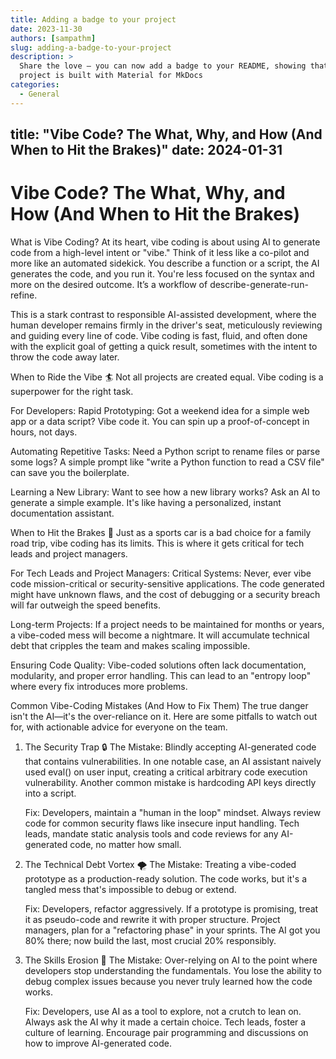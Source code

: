 ```yaml
---
title: Adding a badge to your project
date: 2023-11-30
authors: [sampathm]
slug: adding-a-badge-to-your-project
description: >
  Share the love – you can now add a badge to your README, showing that your
  project is built with Material for MkDocs
categories:
  - General
---
```

## title: "Vibe Code? The What, Why, and How (And When to Hit the Brakes)" date: 2024-01-31

# Vibe Code? The What, Why, and How (And When to Hit the Brakes)

What is Vibe Coding? At its heart, vibe coding is about using AI to generate
code from a high-level intent or "vibe." Think of it less like a co-pilot and
more like an automated sidekick. You describe a function or a script, the AI
generates the code, and you run it. You're less focused on the syntax and more
on the desired outcome. It’s a workflow of describe-generate-run-refine.

This is a stark contrast to responsible AI-assisted development, where the
human developer remains firmly in the driver's seat, meticulously reviewing and
guiding every line of code. Vibe coding is fast, fluid, and often done with the
explicit goal of getting a quick result, sometimes with the intent to throw the
code away later.

When to Ride the Vibe 🏄 Not all projects are created equal. Vibe coding is a
superpower for the right task.

For Developers: Rapid Prototyping: Got a weekend idea for a simple web app or a
data script? Vibe code it. You can spin up a proof-of-concept in hours, not
days.

Automating Repetitive Tasks: Need a Python script to rename files or parse some
logs? A simple prompt like "write a Python function to read a CSV file" can
save you the boilerplate.

Learning a New Library: Want to see how a new library works? Ask an AI to
generate a simple example. It's like having a personalized, instant
documentation assistant.

When to Hit the Brakes 🛑 Just as a sports car is a bad choice for a family road
trip, vibe coding has its limits. This is where it gets critical for tech leads
and project managers.

For Tech Leads and Project Managers: Critical Systems: Never, ever vibe code
mission-critical or security-sensitive applications. The code generated might
have unknown flaws, and the cost of debugging or a security breach will far
outweigh the speed benefits.

Long-term Projects: If a project needs to be maintained for months or years, a
vibe-coded mess will become a nightmare. It will accumulate technical debt that
cripples the team and makes scaling impossible.

Ensuring Code Quality: Vibe-coded solutions often lack documentation,
modularity, and proper error handling. This can lead to an "entropy loop" where
every fix introduces more problems.

Common Vibe-Coding Mistakes (And How to Fix Them) The true danger isn't the
AI—it's the over-reliance on it. Here are some pitfalls to watch out for, with
actionable advice for everyone on the team.

1. The Security Trap 🔒 The Mistake: Blindly accepting AI-generated code that
   contains vulnerabilities. In one notable case, an AI assistant naively used
   eval() on user input, creating a critical arbitrary code execution
   vulnerability. Another common mistake is hardcoding API keys directly into a
   script.

   Fix: Developers, maintain a "human in the loop" mindset. Always review code
   for common security flaws like insecure input handling. Tech leads, mandate
   static analysis tools and code reviews for any AI-generated code, no matter
   how small.

1. The Technical Debt Vortex 🌪️ The Mistake: Treating a vibe-coded prototype as
   a production-ready solution. The code works, but it's a tangled mess that's
   impossible to debug or extend.

   Fix: Developers, refactor aggressively. If a prototype is promising, treat
   it as pseudo-code and rewrite it with proper structure. Project managers,
   plan for a "refactoring phase" in your sprints. The AI got you 80% there;
   now build the last, most crucial 20% responsibly.

1. The Skills Erosion 🧠 The Mistake: Over-relying on AI to the point where
   developers stop understanding the fundamentals. You lose the ability to
   debug complex issues because you never truly learned how the code works.

   Fix: Developers, use AI as a tool to explore, not a crutch to lean on.
   Always ask the AI why it made a certain choice. Tech leads, foster a culture
   of learning. Encourage pair programming and discussions on how to improve
   AI-generated code.
